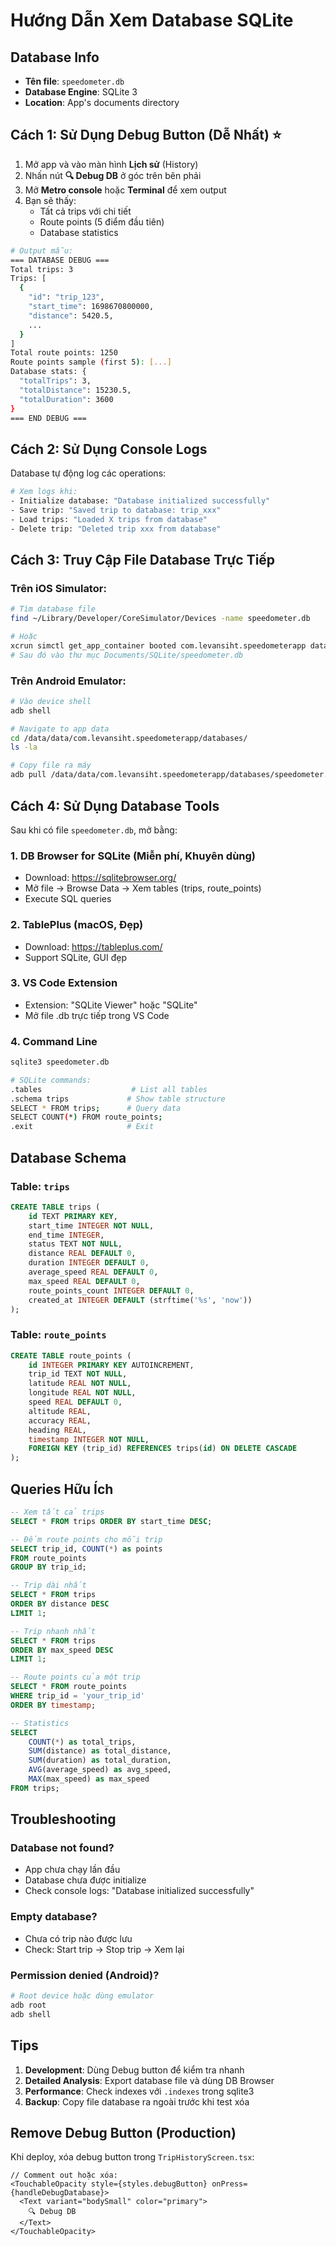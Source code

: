 # Hướng Dẫn Xem Database SQLite

## Database Info

- **Tên file**: `speedometer.db`
- **Database Engine**: SQLite 3
- **Location**: App's documents directory

## Cách 1: Sử Dụng Debug Button (Dễ Nhất) ⭐

1. Mở app và vào màn hình **Lịch sử** (History)
2. Nhấn nút **🔍 Debug DB** ở góc trên bên phải
3. Mở **Metro console** hoặc **Terminal** để xem output
4. Bạn sẽ thấy:
   - Tất cả trips với chi tiết
   - Route points (5 điểm đầu tiên)
   - Database statistics

```bash
# Output mẫu:
=== DATABASE DEBUG ===
Total trips: 3
Trips: [
  {
    "id": "trip_123",
    "start_time": 1698670800000,
    "distance": 5420.5,
    ...
  }
]
Total route points: 1250
Route points sample (first 5): [...]
Database stats: {
  "totalTrips": 3,
  "totalDistance": 15230.5,
  "totalDuration": 3600
}
=== END DEBUG ===
```

## Cách 2: Sử Dụng Console Logs

Database tự động log các operations:

```bash
# Xem logs khi:
- Initialize database: "Database initialized successfully"
- Save trip: "Saved trip to database: trip_xxx"
- Load trips: "Loaded X trips from database"
- Delete trip: "Deleted trip xxx from database"
```

## Cách 3: Truy Cập File Database Trực Tiếp

### Trên iOS Simulator:

```bash
# Tìm database file
find ~/Library/Developer/CoreSimulator/Devices -name speedometer.db

# Hoặc
xcrun simctl get_app_container booted com.levansiht.speedometerapp data
# Sau đó vào thư mục Documents/SQLite/speedometer.db
```

### Trên Android Emulator:

```bash
# Vào device shell
adb shell

# Navigate to app data
cd /data/data/com.levansiht.speedometerapp/databases/
ls -la

# Copy file ra máy
adb pull /data/data/com.levansiht.speedometerapp/databases/speedometer.db ~/Desktop/
```

## Cách 4: Sử Dụng Database Tools

Sau khi có file `speedometer.db`, mở bằng:

### 1. **DB Browser for SQLite** (Miễn phí, Khuyên dùng)

- Download: https://sqlitebrowser.org/
- Mở file → Browse Data → Xem tables (trips, route_points)
- Execute SQL queries

### 2. **TablePlus** (macOS, Đẹp)

- Download: https://tableplus.com/
- Support SQLite, GUI đẹp

### 3. **VS Code Extension**

- Extension: "SQLite Viewer" hoặc "SQLite"
- Mở file .db trực tiếp trong VS Code

### 4. **Command Line**

```bash
sqlite3 speedometer.db

# SQLite commands:
.tables                    # List all tables
.schema trips             # Show table structure
SELECT * FROM trips;      # Query data
SELECT COUNT(*) FROM route_points;
.exit                     # Exit
```

## Database Schema

### Table: `trips`

```sql
CREATE TABLE trips (
    id TEXT PRIMARY KEY,
    start_time INTEGER NOT NULL,
    end_time INTEGER,
    status TEXT NOT NULL,
    distance REAL DEFAULT 0,
    duration INTEGER DEFAULT 0,
    average_speed REAL DEFAULT 0,
    max_speed REAL DEFAULT 0,
    route_points_count INTEGER DEFAULT 0,
    created_at INTEGER DEFAULT (strftime('%s', 'now'))
);
```

### Table: `route_points`

```sql
CREATE TABLE route_points (
    id INTEGER PRIMARY KEY AUTOINCREMENT,
    trip_id TEXT NOT NULL,
    latitude REAL NOT NULL,
    longitude REAL NOT NULL,
    speed REAL DEFAULT 0,
    altitude REAL,
    accuracy REAL,
    heading REAL,
    timestamp INTEGER NOT NULL,
    FOREIGN KEY (trip_id) REFERENCES trips(id) ON DELETE CASCADE
);
```

## Queries Hữu Ích

```sql
-- Xem tất cả trips
SELECT * FROM trips ORDER BY start_time DESC;

-- Đếm route points cho mỗi trip
SELECT trip_id, COUNT(*) as points
FROM route_points
GROUP BY trip_id;

-- Trip dài nhất
SELECT * FROM trips
ORDER BY distance DESC
LIMIT 1;

-- Trip nhanh nhất
SELECT * FROM trips
ORDER BY max_speed DESC
LIMIT 1;

-- Route points của một trip
SELECT * FROM route_points
WHERE trip_id = 'your_trip_id'
ORDER BY timestamp;

-- Statistics
SELECT
    COUNT(*) as total_trips,
    SUM(distance) as total_distance,
    SUM(duration) as total_duration,
    AVG(average_speed) as avg_speed,
    MAX(max_speed) as max_speed
FROM trips;
```

## Troubleshooting

### Database not found?

- App chưa chạy lần đầu
- Database chưa được initialize
- Check console logs: "Database initialized successfully"

### Empty database?

- Chưa có trip nào được lưu
- Check: Start trip → Stop trip → Xem lại

### Permission denied (Android)?

```bash
# Root device hoặc dùng emulator
adb root
adb shell
```

## Tips

1. **Development**: Dùng Debug button để kiểm tra nhanh
2. **Detailed Analysis**: Export database file và dùng DB Browser
3. **Performance**: Check indexes với `.indexes` trong sqlite3
4. **Backup**: Copy file database ra ngoài trước khi test xóa

## Remove Debug Button (Production)

Khi deploy, xóa debug button trong `TripHistoryScreen.tsx`:

```tsx
// Comment out hoặc xóa:
<TouchableOpacity style={styles.debugButton} onPress={handleDebugDatabase}>
  <Text variant="bodySmall" color="primary">
    🔍 Debug DB
  </Text>
</TouchableOpacity>
```
